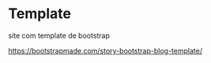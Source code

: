 # Template
site com template de bootstrap


https://bootstrapmade.com/story-bootstrap-blog-template/
